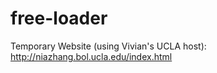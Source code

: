 # free-loader

Temporary Website (using Vivian's UCLA host):
http://niazhang.bol.ucla.edu/index.html
